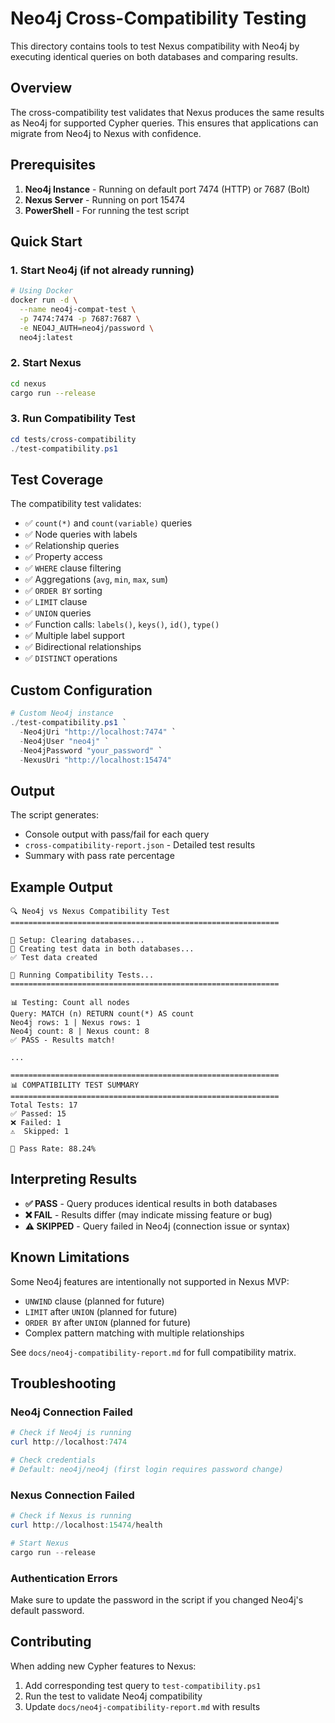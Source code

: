 # Neo4j Cross-Compatibility Testing

This directory contains tools to test Nexus compatibility with Neo4j by executing identical queries on both databases and comparing results.

## Overview

The cross-compatibility test validates that Nexus produces the same results as Neo4j for supported Cypher queries. This ensures that applications can migrate from Neo4j to Nexus with confidence.

## Prerequisites

1. **Neo4j Instance** - Running on default port 7474 (HTTP) or 7687 (Bolt)
2. **Nexus Server** - Running on port 15474
3. **PowerShell** - For running the test script

## Quick Start

### 1. Start Neo4j (if not already running)

```bash
# Using Docker
docker run -d \
  --name neo4j-compat-test \
  -p 7474:7474 -p 7687:7687 \
  -e NEO4J_AUTH=neo4j/password \
  neo4j:latest
```

### 2. Start Nexus

```bash
cd nexus
cargo run --release
```

### 3. Run Compatibility Test

```powershell
cd tests/cross-compatibility
./test-compatibility.ps1
```

## Test Coverage

The compatibility test validates:

- ✅ `count(*)` and `count(variable)` queries
- ✅ Node queries with labels
- ✅ Relationship queries
- ✅ Property access
- ✅ `WHERE` clause filtering
- ✅ Aggregations (`avg`, `min`, `max`, `sum`)
- ✅ `ORDER BY` sorting
- ✅ `LIMIT` clause
- ✅ `UNION` queries
- ✅ Function calls: `labels()`, `keys()`, `id()`, `type()`
- ✅ Multiple label support
- ✅ Bidirectional relationships
- ✅ `DISTINCT` operations

## Custom Configuration

```powershell
# Custom Neo4j instance
./test-compatibility.ps1 `
  -Neo4jUri "http://localhost:7474" `
  -Neo4jUser "neo4j" `
  -Neo4jPassword "your_password" `
  -NexusUri "http://localhost:15474"
```

## Output

The script generates:
- Console output with pass/fail for each query
- `cross-compatibility-report.json` - Detailed test results
- Summary with pass rate percentage

## Example Output

```
🔍 Neo4j vs Nexus Compatibility Test
============================================================

🔧 Setup: Clearing databases...
📝 Creating test data in both databases...
✅ Test data created

🧪 Running Compatibility Tests...
============================================================

📊 Testing: Count all nodes
Query: MATCH (n) RETURN count(*) AS count
Neo4j rows: 1 | Nexus rows: 1
Neo4j count: 8 | Nexus count: 8
✅ PASS - Results match!

...

============================================================
📊 COMPATIBILITY TEST SUMMARY
============================================================
Total Tests: 17
✅ Passed: 15
❌ Failed: 1
⚠️  Skipped: 1

🎯 Pass Rate: 88.24%
```

## Interpreting Results

- **✅ PASS** - Query produces identical results in both databases
- **❌ FAIL** - Results differ (may indicate missing feature or bug)
- **⚠️ SKIPPED** - Query failed in Neo4j (connection issue or syntax)

## Known Limitations

Some Neo4j features are intentionally not supported in Nexus MVP:
- `UNWIND` clause (planned for future)
- `LIMIT` after `UNION` (planned for future)
- `ORDER BY` after `UNION` (planned for future)
- Complex pattern matching with multiple relationships

See `docs/neo4j-compatibility-report.md` for full compatibility matrix.

## Troubleshooting

### Neo4j Connection Failed
```powershell
# Check if Neo4j is running
curl http://localhost:7474

# Check credentials
# Default: neo4j/neo4j (first login requires password change)
```

### Nexus Connection Failed
```powershell
# Check if Nexus is running
curl http://localhost:15474/health

# Start Nexus
cargo run --release
```

### Authentication Errors
Make sure to update the password in the script if you changed Neo4j's default password.

## Contributing

When adding new Cypher features to Nexus:
1. Add corresponding test query to `test-compatibility.ps1`
2. Run the test to validate Neo4j compatibility
3. Update `docs/neo4j-compatibility-report.md` with results

